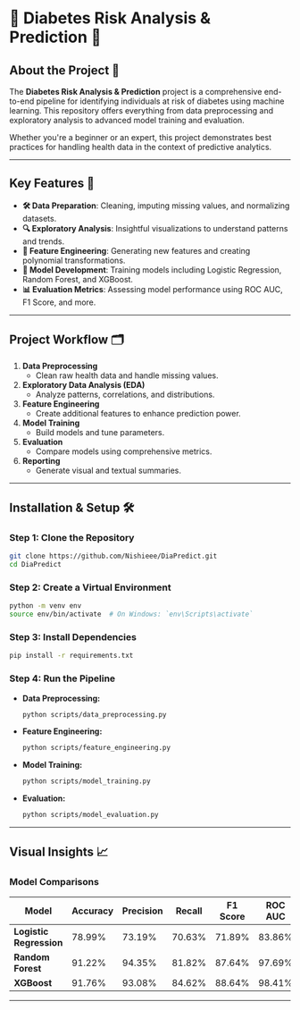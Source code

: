 # 🔬 Diabetes Risk Analysis & Prediction 🚀

## About the Project 🎯

The **Diabetes Risk Analysis & Prediction** project is a comprehensive end-to-end pipeline for identifying individuals at risk of diabetes using machine learning. This repository offers everything from data preprocessing and exploratory analysis to advanced model training and evaluation.

Whether you're a beginner or an expert, this project demonstrates best practices for handling health data in the context of predictive analytics.

---

## Key Features 🔑
- **🛠 Data Preparation**: Cleaning, imputing missing values, and normalizing datasets.
- **🔍 Exploratory Analysis**: Insightful visualizations to understand patterns and trends.
- **🧬 Feature Engineering**: Generating new features and creating polynomial transformations.
- **🤖 Model Development**: Training models including Logistic Regression, Random Forest, and XGBoost.
- **📊 Evaluation Metrics**: Assessing model performance using ROC AUC, F1 Score, and more.

---

## Project Workflow 🗂

1. **Data Preprocessing**
   - Clean raw health data and handle missing values.
2. **Exploratory Data Analysis (EDA)**
   - Analyze patterns, correlations, and distributions.
3. **Feature Engineering**
   - Create additional features to enhance prediction power.
4. **Model Training**
   - Build models and tune parameters.
5. **Evaluation**
   - Compare models using comprehensive metrics.
6. **Reporting**
   - Generate visual and textual summaries.

---

## Installation & Setup 🛠

### Step 1: Clone the Repository
```bash
git clone https://github.com/Nishieee/DiaPredict.git
cd DiaPredict
```

### Step 2: Create a Virtual Environment
```bash
python -m venv env
source env/bin/activate  # On Windows: `env\Scripts\activate`
```

### Step 3: Install Dependencies
```bash
pip install -r requirements.txt
```

### Step 4: Run the Pipeline
- **Data Preprocessing:**
  ```bash
  python scripts/data_preprocessing.py
  ```
- **Feature Engineering:**
  ```bash
  python scripts/feature_engineering.py
  ```
- **Model Training:**
  ```bash
  python scripts/model_training.py
  ```
- **Evaluation:**
  ```bash
  python scripts/model_evaluation.py
  ```

---

## Visual Insights 📈

### Model Comparisons

| Model               | Accuracy | Precision | Recall | F1 Score | ROC AUC |
|---------------------|----------|-----------|--------|----------|---------|
| **Logistic Regression** | 78.99%   | 73.19%    | 70.63% | 71.89%   | 83.86%  |
| **Random Forest**       | 91.22%   | 94.35%    | 81.82% | 87.64%   | 97.69%  |
| **XGBoost**             | 91.76%   | 93.08%    | 84.62% | 88.64%   | 98.41%  |

---

